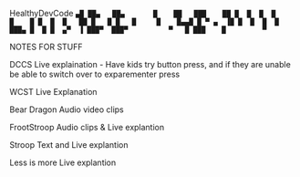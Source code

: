 HealthyDevCode
`
▄█ ██▄   ██▄       █    ██   ███   
██ █  █  █  █      █    █ █  █  █  
██ █   █ █   █     █    █▄▄█ █ ▀ ▄ 
▐█ █  █  █  █      ███▄ █  █ █  ▄▀ 
 ▐ ███▀  ███▀          ▀   █ ███   
                          █        
                         ▀     
`       


NOTES FOR STUFF

DCCS
Live explaination - Have kids try button press, and if they are unable be able to switch over to exparementer press

WCST
Live Explanation

Bear Dragon
Audio video clips 

FrootStroop
Audio clips & Live explantion 


Stroop
Text and Live explantion 

Less is more
Live explantion 


